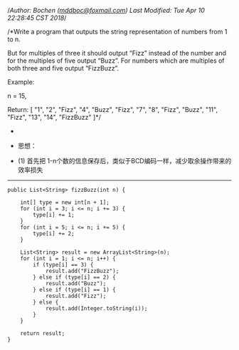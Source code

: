 /*Author: Bochen (mddboc@foxmail.com)
Last Modified: Tue Apr 10 22:28:45 CST 2018*/

/*Write a program that outputs the string representation of numbers from 1 to n.

 But for multiples of three it should output “Fizz” instead of the number and for the multiples of five output “Buzz”. For numbers which are multiples of both three and five output “FizzBuzz”.

 Example:

  n = 15,

 Return:
  [
      "1",
        "2",
        "Fizz",
        "4",
        "Buzz",
        "Fizz",
        "7",
        "8",
        "Fizz",
        "Buzz",
        "11",
        "Fizz",
        "13",
        "14",
        "FizzBuzz"
        ]*/


 
* 
* 思想：

* (1) 首先把 1-n个数的信息保存后，类似于BCD编码一样，减少取余操作带来的效率损失

----
    
    public List<String> fizzBuzz(int n) {

        int[] type = new int[n + 1];
        for (int i = 3; i <= n; i += 3) {
            type[i] += 1;
        }
        for (int i = 5; i <= n; i += 5) {
            type[i] += 2;
        }

        List<String> result = new ArrayList<String>(n);
        for (int i = 1; i <= n; i++) {
            if (type[i] == 3) {
                result.add("FizzBuzz");
            } else if (type[i] == 2) {
                result.add("Buzz");
            } else if (type[i] == 1) {
                result.add("Fizz");
            } else {
                result.add(Integer.toString(i));
            }
        }

        return result;
    }
